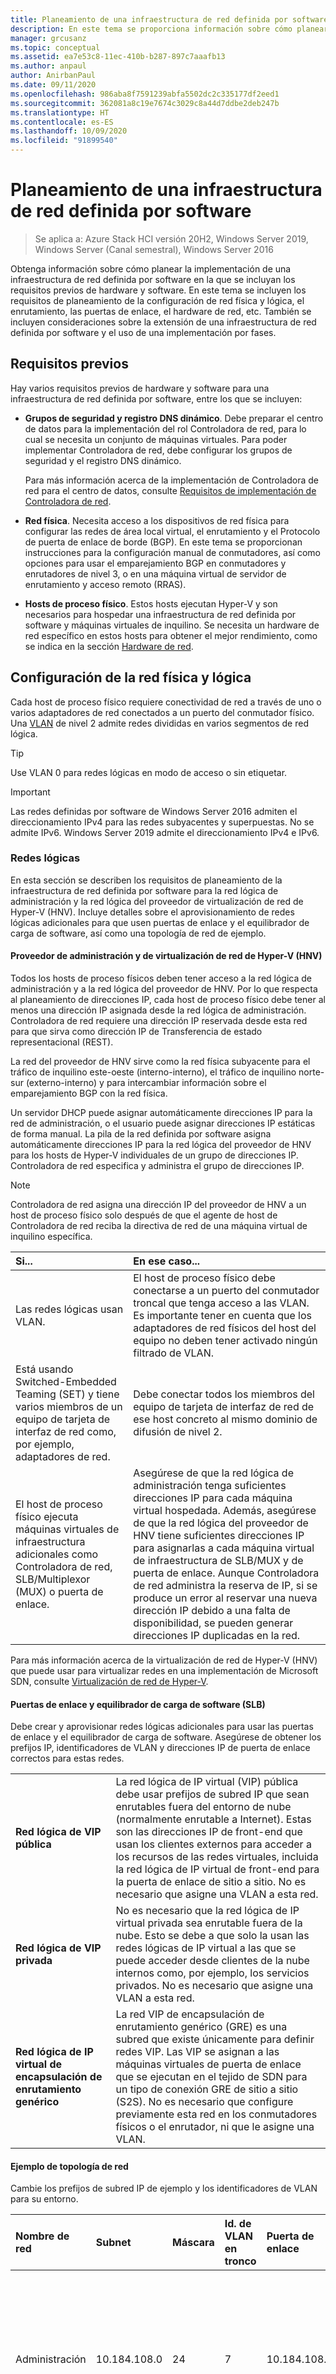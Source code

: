 ```yaml
---
title: Planeamiento de una infraestructura de red definida por software
description: En este tema se proporciona información sobre cómo planear la implementación de una infraestructura de red definida por software.
manager: grcusanz
ms.topic: conceptual
ms.assetid: ea7e53c8-11ec-410b-b287-897c7aaafb13
ms.author: anpaul
author: AnirbanPaul
ms.date: 09/11/2020
ms.openlocfilehash: 986aba8f7591239abfa5502dc2c335177df2eed1
ms.sourcegitcommit: 362081a8c19e7674c3029c8a44d7ddbe2deb247b
ms.translationtype: HT
ms.contentlocale: es-ES
ms.lasthandoff: 10/09/2020
ms.locfileid: "91899540"
---
```

# <a name="plan-a-software-defined-network-infrastructure"></a>Planeamiento de una infraestructura de red definida por software

>Se aplica a: Azure Stack HCI versión 20H2, Windows Server 2019, Windows Server (Canal semestral), Windows Server 2016

Obtenga información sobre cómo planear la implementación de una infraestructura de red definida por software en la que se incluyan los requisitos previos de hardware y software. En este tema se incluyen los requisitos de planeamiento de la configuración de red física y lógica, el enrutamiento, las puertas de enlace, el hardware de red, etc. También se incluyen consideraciones sobre la extensión de una infraestructura de red definida por software y el uso de una implementación por fases.

## <a name="prerequisites"></a>Requisitos previos
Hay varios requisitos previos de hardware y software para una infraestructura de red definida por software, entre los que se incluyen:
- **Grupos de seguridad y registro DNS dinámico**. Debe preparar el centro de datos para la implementación del rol Controladora de red, para lo cual se necesita un conjunto de máquinas virtuales. Para poder implementar Controladora de red, debe configurar los grupos de seguridad y el registro DNS dinámico.

    Para más información acerca de la implementación de Controladora de red para el centro de datos, consulte [Requisitos de implementación de Controladora de red](/windows-server/networking/sdn/plan/installation-and-preparation-requirements-for-deploying-network-controller).

- **Red física**. Necesita acceso a los dispositivos de red física para configurar las redes de área local virtual, el enrutamiento y el Protocolo de puerta de enlace de borde (BGP). En este tema se proporcionan instrucciones para la configuración manual de conmutadores, así como opciones para usar el emparejamiento BGP en conmutadores y enrutadores de nivel 3, o en una máquina virtual de servidor de enrutamiento y acceso remoto (RRAS).

- **Hosts de proceso físico**. Estos hosts ejecutan Hyper-V y son necesarios para hospedar una infraestructura de red definida por software y máquinas virtuales de inquilino. Se necesita un hardware de red específico en estos hosts para obtener el mejor rendimiento, como se indica en la sección [Hardware de red](#network-hardware).

## <a name="physical-and-logical-network-configuration"></a>Configuración de la red física y lógica
Cada host de proceso físico requiere conectividad de red a través de uno o varios adaptadores de red conectados a un puerto del conmutador físico. Una [VLAN](https://en.wikipedia.org/wiki/Virtual_LAN) de nivel 2 admite redes divididas en varios segmentos de red lógica.

>[!TIP]
>Use VLAN 0 para redes lógicas en modo de acceso o sin etiquetar.

>[!IMPORTANT]
>Las redes definidas por software de Windows Server 2016 admiten el direccionamiento IPv4 para las redes subyacentes y superpuestas. No se admite IPv6. Windows Server 2019 admite el direccionamiento IPv4 e IPv6.

### <a name="logical-networks"></a>Redes lógicas
En esta sección se describen los requisitos de planeamiento de la infraestructura de red definida por software para la red lógica de administración y la red lógica del proveedor de virtualización de red de Hyper-V (HNV). Incluye detalles sobre el aprovisionamiento de redes lógicas adicionales para que usen puertas de enlace y el equilibrador de carga de software, así como una topología de red de ejemplo.

#### <a name="management-and-hnv-provider"></a>Proveedor de administración y de virtualización de red de Hyper-V (HNV)
Todos los hosts de proceso físicos deben tener acceso a la red lógica de administración y a la red lógica del proveedor de HNV. Por lo que respecta al planeamiento de direcciones IP, cada host de proceso físico debe tener al menos una dirección IP asignada desde la red lógica de administración. Controladora de red requiere una dirección IP reservada desde esta red para que sirva como dirección IP de Transferencia de estado representacional (REST).

La red del proveedor de HNV sirve como la red física subyacente para el tráfico de inquilino este-oeste (interno-interno), el tráfico de inquilino norte-sur (externo-interno) y para intercambiar información sobre el emparejamiento BGP con la red física.

Un servidor DHCP puede asignar automáticamente direcciones IP para la red de administración, o el usuario puede asignar direcciones IP estáticas de forma manual. La pila de la red definida por software asigna automáticamente direcciones IP para la red lógica del proveedor de HNV para los hosts de Hyper-V individuales de un grupo de direcciones IP. Controladora de red especifica y administra el grupo de direcciones IP.

>[!NOTE]
>Controladora de red asigna una dirección IP del proveedor de HNV a un host de proceso físico solo después de que el agente de host de Controladora de red reciba la directiva de red de una máquina virtual de inquilino específica.

| Si...                                                    | En ese caso...                                               |
| :------------------------------------------------------- | :---------------------------------------------------- |
| Las redes lógicas usan VLAN.                          | El host de proceso físico debe conectarse a un puerto del conmutador troncal que tenga acceso a las VLAN. Es importante tener en cuenta que los adaptadores de red físicos del host del equipo no deben tener activado ningún filtrado de VLAN.|
| Está usando Switched-Embedded Teaming (SET) y tiene varios miembros de un equipo de tarjeta de interfaz de red como, por ejemplo, adaptadores de red.| Debe conectar todos los miembros del equipo de tarjeta de interfaz de red de ese host concreto al mismo dominio de difusión de nivel 2.|
| El host de proceso físico ejecuta máquinas virtuales de infraestructura adicionales como Controladora de red, SLB/Multiplexor (MUX) o puerta de enlace. | Asegúrese de que la red lógica de administración tenga suficientes direcciones IP para cada máquina virtual hospedada. Además, asegúrese de que la red lógica del proveedor de HNV tiene suficientes direcciones IP para asignarlas a cada máquina virtual de infraestructura de SLB/MUX y de puerta de enlace. Aunque Controladora de red administra la reserva de IP, si se produce un error al reservar una nueva dirección IP debido a una falta de disponibilidad, se pueden generar direcciones IP duplicadas en la red.|

Para más información acerca de la virtualización de red de Hyper-V (HNV) que puede usar para virtualizar redes en una implementación de Microsoft SDN, consulte [Virtualización de red de Hyper-V](/windows-server/networking/sdn/technologies/hyper-v-network-virtualization/hyper-v-network-virtualization).

#### <a name="gateways-and-the-software-load-balancer-slb"></a>Puertas de enlace y equilibrador de carga de software (SLB)
Debe crear y aprovisionar redes lógicas adicionales para usar las puertas de enlace y el equilibrador de carga de software. Asegúrese de obtener los prefijos IP, identificadores de VLAN y direcciones IP de puerta de enlace correctos para estas redes.

|                                |                     |
| :----------------------------- | :------------------ |
| **Red lógica de VIP pública** | La red lógica de IP virtual (VIP) pública debe usar prefijos de subred IP que sean enrutables fuera del entorno de nube (normalmente enrutable a Internet). Estas son las direcciones IP de front-end que usan los clientes externos para acceder a los recursos de las redes virtuales, incluida la red lógica de IP virtual de front-end para la puerta de enlace de sitio a sitio. No es necesario que asigne una VLAN a esta red. |
| **Red lógica de VIP privada** | No es necesario que la red lógica de IP virtual privada sea enrutable fuera de la nube. Esto se debe a que solo la usan las redes lógicas de IP virtual a las que se puede acceder desde clientes de la nube internos como, por ejemplo, los servicios privados. No es necesario que asigne una VLAN a esta red. |
| **Red lógica de IP virtual de encapsulación de enrutamiento genérico** | La red VIP de encapsulación de enrutamiento genérico (GRE) es una subred que existe únicamente para definir redes VIP. Las VIP se asignan a las máquinas virtuales de puerta de enlace que se ejecutan en el tejido de SDN para un tipo de conexión GRE de sitio a sitio (S2S). No es necesario que configure previamente esta red en los conmutadores físicos o el enrutador, ni que le asigne una VLAN. |

#### <a name="sample-network-topology"></a>Ejemplo de topología de red
Cambie los prefijos de subred IP de ejemplo y los identificadores de VLAN para su entorno.

| Nombre de red | Subnet | Máscara | Id. de VLAN en tronco | Puerta de enlace | Reserva (ejemplos) |
| :----------------------- | :------------ | :------- | :---------------------------- | :-------------- | :------------------------------------------- |
| Administración              | 10.184.108.0 |    24   |          7                   | 10.184.108.1   | 10.184.108.1: enrutador<br> 10.184.108.4: Controladora de red<br> 10.184.108.10: host de proceso 1<br> 10.184.108.11: host de proceso 2<br> 10.184.108.X: host de proceso X |
| Proveedor de HNV             |  10.10.56.0  |    23    |          11                |  10.10.56.1    | 10.10.56.1: enrutador<br> 10.10.56.2: SLB/MUX1<br> 10.10.56.5: Gateway1 |
| VIP pública               |  41.40.40.0  |    27    |          NA                |  41.40.40.1    | 41.40.40.1: enrutador<br> 41.40.40.3: IP virtual de VPN de sitio a sitio de IPSec |
| VIP privadas              |  20.20.20.0  |    27    |          NA                |  20.20.20.1    | 20.20.20.1: puerta de enlace predeterminada (enrutador) |
| VIP GRE                  |  31.30.30.0  |    24    |          NA                |  31.30.30.1    | 31.30.30.1: puerta de enlace predeterminada |

## <a name="routing-infrastructure"></a>Infraestructura de enrutamiento
La información de enrutamiento, \(como el próximo salto\), de las subredes VIP se anuncia mediante las puertas de enlace de SLB/MUX y del servidor de acceso remoto (RAS) en la red física mediante el emparejamiento BGP interno. Las redes lógicas de IP virtual no tienen una VLAN asignada y no están preconfiguradas en el conmutador de nivel 2 (como, por ejemplo, el conmutador de la parte superior del rack).

Debe crear un par BGP en el enrutador que la infraestructura de SDN use para recibir las rutas de las redes lógicas de IP virtual anunciadas por las puertas de enlace de SLB/MUX y RAS. El emparejamiento BGP solo tiene que producirse en una dirección (desde la puerta de enlace SLB/MUX o RAS hasta el par BGP externo). Por encima del primer nivel de enrutamiento, puede utilizar rutas estáticas u otro protocolo de enrutamiento dinámico como Abrir primero la ruta de acceso más corta (OSPF). Sin embargo, como se indicó anteriormente, el prefijo de subred IP para las redes lógicas de IP virtual debe ser enrutable desde la red física al par BGP externo.

El emparejamiento BGP normalmente se configura en un conmutador o enrutador administrado como parte de la infraestructura de red. El par BGP también puede configurarse en un servidor de Windows Server con el rol RAS instalado en un modo de solo enrutamiento. El enrutador BGP del mismo nivel de la infraestructura de red debe configurarse para usar sus propios números de sistema autónomos (ASN) y permitir el emparejamiento de un ASN que esté asignado a los componentes \(puertas de enlace de SLB/MUX y RAS\) de SDN.

Debe obtener la siguiente información del enrutador físico o del administrador de red que controla ese enrutador:
- ASN del enrutador
- Dirección IP del enrutador

>[!NOTE]
>El SLB o MUX no admite ASN de cuatro bytes. Debe asignar ASN de dos bytes al SLB o MUX, y al enrutador al que se conecta. Puede usar ASN de cuatro bytes en otros lugares de su entorno.

El usuario o el administrador de red deben configurar el enrutador BGP del mismo nivel para que acepte conexiones desde el ASN y la dirección IP, o desde la dirección de subred de la red lógica del proveedor de HNV que esté usando la puerta de enlace de RAS y SLB o MUX.

Para más información, consulte [Protocolo de puerta de enlace de borde (BGP)](/windows-server/remote/remote-access/bgp/border-gateway-protocol-bgp).

## <a name="default-gateways"></a>Puertas de enlace predeterminadas
Las máquinas configuradas para conectarse a varias redes como, por ejemplo, las máquinas virtuales de hosts físicos, SLB/MUX y puertas de enlace solo deben tener una puerta de enlace predeterminada configurada. Use las siguientes puertas de enlace predeterminadas para los hosts y las máquinas virtuales de la infraestructura:
- En el caso de los hosts de Hyper-V, use la red de administración como la puerta de enlace predeterminada.
- En el caso de las máquinas virtuales de Controladora de red, use la red de administración como puerta de enlace predeterminada.
- En el caso de las máquinas virtuales de SLB/MUX, use la red de administración como la puerta de enlace predeterminada.
- En el caso de las máquinas virtuales de puerta de enlace, use la red del proveedor de HNV como puerta de enlace predeterminada. Esto se debe establecer en la NIC de front-end de las máquinas virtuales de puerta de enlace.

## <a name="network-hardware"></a>Hardware de red
En esta sección se proporcionan los requisitos de implementación de hardware de red para las NIC y los conmutadores físicos.

### <a name="network-interface-cards-nics"></a>Tarjetas de interfaz de red (NIC)
Las NIC que se usan en los hosts de Hyper-V y los hosts de almacenamiento requieren funcionalidades específicas para lograr el mejor rendimiento.

El acceso directo a memoria remota (RDMA) es una técnica de omisión de kernel que permite transferir grandes cantidades de datos sin usar la CPU del host, lo cual libera la CPU para realizar otros trabajos. Switch Embedded Teaming (SET) es una solución alternativa de formación de equipos de NIC que puede usar en entornos que incluyen Hyper-V y la pila de SDN. SET integra la funcionalidad de formación de equipos de NIC en el conmutador virtual de Hyper-V.

Para más información, consulte [Acceso directo a memoria remota (RDMA) y Switch Embedded Teaming (SET)](/windows-server/virtualization/hyper-v-virtual-switch/rdma-and-switch-embedded-teaming).

Para tener en cuenta la sobrecarga en el tráfico de red virtual del inquilino causada por los encabezados de encapsulación VXLAN o NVGRE, la unidad de transmisión máxima (MTU) del tejido de red del nivel 2 (conmutadores y hosts) debe establecerse en un valor mayor o igual a 1674 bytes \(incluidos los encabezados Ethernet de nivel 2\).

Las NIC que admiten la nueva palabra clave *EncapOverhead* de adaptador avanzado establecen la unidad de transmisión máxima automáticamente a través del agente de host de Controladora de red. Las NIC que no admiten la nueva palabra clave *EncapOverhead* deben establecer el tamaño de la unidad de transmisión máxima de forma manual en cada host físico mediante la palabra clave *JumboPacket* u otra palabra clave \(equivalente\).

### <a name="switches"></a>Conmutadores
Al seleccionar un conmutador físico y un enrutador para su entorno, asegúrese de que admite el siguiente conjunto de funcionalidades:
- La configuración de la unidad de transmisión máxima del switchport es \(obligatoria\)
- Se debe establecer la unidad de transmisión máxima en 1674 bytes o más \(incluido el encabezado L2-Ethernet\)
- Se \(requieren\) protocolos L3
- Enrutamiento multidireccional de igual costo (ECMP)
- ECMP basado en BGP \(IETF RFC 4271\)\-

Las implementaciones deben admitir las instrucciones obligatorias de los siguientes estándares IETF:
- RFC 2545: [extensiones multiprotocolo BGP-4 para el enrutamiento entre dominios IPv6](https://tools.ietf.org/html/rfc2545)
- RFC 4760: [extensiones multiprotocolo para BGP-4](https://tools.ietf.org/html/rfc4760)
- RFC 4893: [compatibilidad con BGP para el espacio de números del sistema autónomo de cuatro octetos](https://tools.ietf.org/html/rfc4893)
- RFC 4456: [Reflejo de rutas BGP: una alternativa al protocolo BGP interno de malla completa (IBGP)](https://tools.ietf.org/html/rfc4456)
- RFC 4724: [mecanismo de reinicio estable para BGP](https://tools.ietf.org/html/rfc4724)

Se requieren los siguientes protocolos de etiquetado:
- VLAN: aislamiento de varios tipos de tráfico
- Tronco 802.1q

Los elementos siguientes proporcionan control de vínculos:
- Calidad de servicio \(QoS\) \(PFC solo es necesario si se usa RoCE\)
- Selección de tráfico mejorada \(802.1Qaz\)
- Control de flujo basado en prioridades (PFC) \(802.1p/Q y 802.1Qbb\)

Los siguientes elementos proporcionan disponibilidad y redundancia:
- Disponibilidad del conmutador (obligatorio)
- Se requiere un enrutador de alta disponibilidad para realizar funciones de puerta de enlace. Puede proporcionarlo mediante el uso de un conmutador o enrutador de varios chasis, o tecnologías como el protocolo de redundancia de enrutador virtual (VRRP).

### <a name="switch-configuration-examples"></a>Ejemplos de configuración de conmutadores
Para ayudar a configurar el conmutador físico o enrutador, hay disponible un conjunto de archivos de configuración de ejemplo para diversos modelos y proveedores de conmutadores en el [repositorio de GitHub de Microsoft SDN](https://github.com/microsoft/SDN/tree/master/SwitchConfigExamples). Se proporciona un archivo Léame detallado y comandos comprobados de la interfaz de la línea de comandos (CLI) para conmutadores específicos.

## <a name="compute"></a>Compute
Todos los hosts de Hyper-V deben tener instalado el sistema operativo adecuado, estar habilitados para Hyper-V y usar un conmutador virtual externo de Hyper-V con al menos un adaptador físico conectado a la red lógica de administración. El host debe ser accesible a través de una dirección IP de administración asignada a la NIC virtual del host de administración.

Puede usar cualquier tipo de almacenamiento que sea compatible con Hyper-V, compartido o local.

> [!TIP]
> Es conveniente usar el mismo nombre para todos los conmutadores virtuales, pero no es obligatorio. Si tiene previsto usar scripts para la implementación, consulte el comentario asociado a la variable `vSwitchName` en el archivo config.psd1.

### <a name="host-compute-requirements"></a>Requisitos de proceso del host
A continuación se muestran los requisitos mínimos de hardware y software para los cuatro hosts físicos usados en la implementación de ejemplo.

administrador de flujos de trabajo|Requisitos de hardware|Requisitos de software|
--------|-------------------------|-------------------------
|Host físico de Hyper-V|CPU de 4 núcleos a 2,66 GHz<br> 32 GB de RAM<br> 300 GB de espacio en disco<br> Un adaptador de red físico de 1 Gb/s (o más rápido)|Sistema operativo: Como se define en la sección<br> "Se aplica a" que aparece al principio de este tema.<br> Rol de Hyper-V instalado|

### <a name="sdn-infrastructure-vm-role-requirements"></a>Requisitos del rol de máquina virtual de infraestructura de SDN
En la tabla siguiente se enumeran los requisitos de los roles de máquina virtual.

Rol|Requisitos de CPU virtual|Requisitos de memoria|Requisitos de disco|
--------|-----------------------------|-----------------------|--------------------------
|Controladora de red (tres nodos)|4 vCPU|4 GB como mínimo<br> (se recomiendan 8 GB)|75 GB para la unidad de sistema operativo
|SLB/MUX (tres nodos)|8 vCPU|Se recomiendan 8 GB|75 GB para la unidad de sistema operativo
|Puerta de enlace RAS<br> (grupo único de puerta de enlace<br> de tres nodos, dos activos, uno pasivo)|8 vCPU|Se recomiendan 8 GB|75 GB para la unidad de sistema operativo
|Enrutador BGP de puerta de enlace de RAS<br> para el emparejamiento de SLB/MUX<br> (como alternativa, use el conmutador para la parte superior del rack<br> como enrutador BGP)|2 CPU virtuales|2 GB|75 GB para la unidad de sistema operativo|

Si usa System Center Virtual Machine Manager (VMM) para la implementación, se necesitarán recursos de máquinas virtuales de infraestructura adicionales para VMM y otras infraestructuras que no sean de SDN. Para más información, consulte [Requisitos del sistema para System Center Virtual Machine Manager](/system-center/vmm/system-requirements?preserve-view=true&view=sc-vmm-2019).

## <a name="extending-your-infrastructure"></a>Ampliación de la infraestructura
Los requisitos de tamaño y recursos de la infraestructura dependen de las máquinas virtuales de carga de trabajo de inquilino que planea hospedar. Los requisitos de CPU, memoria y disco de las máquinas virtuales de infraestructura (por ejemplo: Controladora de red, SLB, puerta de enlace, etc.) se definen en la tabla anterior. Puede agregar más máquinas virtuales de infraestructura para realizar un escalado según sea necesario. Sin embargo, las máquinas virtuales de los inquilinos que se ejecutan en los hosts de Hyper-V tienen sus propios requisitos de CPU, memoria y disco que se deben tener en cuenta.

Si las máquinas virtuales de la carga de trabajo de los inquilinos empiezan a consumir demasiados recursos en los hosts de Hyper-V físicos, puede ampliar la infraestructura mediante la incorporación de hosts físicos adicionales. Puede usar Windows Admin Center, VMM o scripts de PowerShell para crear nuevos recursos de servidor a través de Controladora de red. El método que se utilice depende de la implementación inicial de la infraestructura. Si necesita agregar más direcciones IP para la red del proveedor de HNV, puede crear nuevas subredes lógicas (con los grupos de direcciones IP correspondientes) que los hosts puedan usar.

## <a name="phased-deployment"></a>Implementación por fases
En función de sus requisitos, puede que necesite implementar un subconjunto de la infraestructura de SDN. Por ejemplo, si solo quiere hospedar cargas de trabajo de clientes en su centro de datos y no se requiere comunicación externa, puede implementar Controladora de red y omitir la implementación de máquinas virtuales de SLB/MUX y puerta de enlace. A continuación se describen los requisitos de infraestructura de la característica de red para una implementación por fases de la infraestructura de SDN.

Característica|Requisitos para la implementación|Requisitos de red|
--------|-------------------------|-------------------------
|Administración de red lógica<br> Listas de control de acceso (para redes basadas en VLAN)<br> Calidad de servicio (para redes basadas en VLAN)<br>|Controladora de red|Ninguno|
|Redes virtuales<br> Enrutamiento definido por el usuario<br> Listas de control de acceso (para red virtual)<br> Subredes cifradas<br> Calidad de servicio (para redes virtuales)<br> Emparejamiento de redes virtuales de Azure|Controladora de red|VLAN, subred y enrutador de PA de HNV|
|Traducción de direcciones de red entrantes o salientes<br> Equilibrio de carga|Controladora de red<br> SLB/MUX|BGP en la red de PA de HNV<br> Subredes de IP virtual privadas y públicas|
|Conexiones de puerta de enlace de GRE|Controladora de red<br> Puerta de enlace|BGP en la red de PA de HNV<br> Subred de IP virtual de GRE|
|Conexiones de puerta de enlace de IPSec|Controladora de red<br> SLB/MUX<br> Puerta de enlace|BGP en la red de PA de HNV<br> Subred de IP virtual pública|
|Conexiones de puerta de enlace L3|Controladora de red<br> Puerta de enlace|VLAN, subred y enrutador de inquilino<br> BGP en la VLAN de inquilino opcional.|

## <a name="next-steps"></a>Pasos siguientes
Para obtener información relacionada, consulte:
- [Requisitos de implementación de Controladora de red](/windows-server/networking/sdn/plan/installation-and-preparation-requirements-for-deploying-network-controller)
- [SDN en Azure Stack HCI](./software-defined-networking.md)